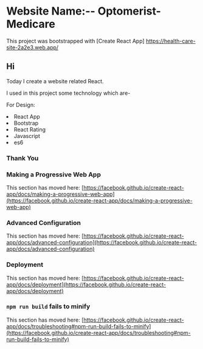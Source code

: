 # Website Name:-- Optomerist-Medicare

This project was bootstrapped with [Create React App] https://health-care-site-2a2e3.web.app/


<h2>Hi</h2>
<p>Today I create a website related React.</p>







I used in this project some technology which are-

For Design:
<li>React App</li>
<li>Bootstrap</li>
<li>React Rating</li>
<li>Javascript</li>
<li>es6</li>


<h3>Thank You</h3>

### Making a Progressive Web App

This section has moved here: [https://facebook.github.io/create-react-app/docs/making-a-progressive-web-app](https://facebook.github.io/create-react-app/docs/making-a-progressive-web-app)

### Advanced Configuration

This section has moved here: [https://facebook.github.io/create-react-app/docs/advanced-configuration](https://facebook.github.io/create-react-app/docs/advanced-configuration)

### Deployment

This section has moved here: [https://facebook.github.io/create-react-app/docs/deployment](https://facebook.github.io/create-react-app/docs/deployment)

### `npm run build` fails to minify

This section has moved here: [https://facebook.github.io/create-react-app/docs/troubleshooting#npm-run-build-fails-to-minify](https://facebook.github.io/create-react-app/docs/troubleshooting#npm-run-build-fails-to-minify)
